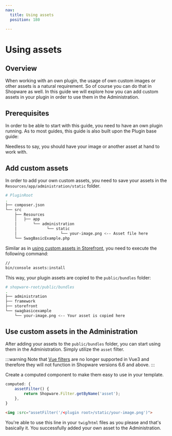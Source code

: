 ```yaml
---
nav:
  title: Using assets
  position: 180

---
```


# Using assets

## Overview

When working with an own plugin, the usage of own custom images or other assets is a natural requirement. So of course you can do that in Shopware as well. In this guide we will explore how you can add custom assets in your plugin in order to use them in the Administration.

## Prerequisites

In order to be able to start with this guide, you need to have an own plugin running. As to most guides, this guide is also built upon the Plugin base guide:

<PageRef page="../../plugin-base-guide" />

Needless to say, you should have your image or another asset at hand to work with.

## Add custom assets

In order to add your own custom assets, you need to save your assets in the `Resources/app/administration/static` folder.

```bash
# PluginRoot
.
├── composer.json
└── src
    ├── Resources
    │   ├── app
    │       └── administration
    │             └── static
    │                   └── your-image.png <-- Asset file here
    └── SwagBasicExample.php
```

Similar as in [using custom assets in Storefront](../../storefront/add-custom-assets.md), you need to execute the following command:

```bash
// 
bin/console assets:install
```

This way, your plugin assets are copied to the `public/bundles` folder:

```bash
# shopware-root/public/bundles
.
├── administration
├── framework
├── storefront
└── swagbasicexample
    └── your-image.png <-- Your asset is copied here
```

## Use custom assets in the Administration

After adding your assets to the `public/bundles` folder, you can start using them in the Administration. Simply utilize the `asset` filter.

:::warning
Note that [Vue filters](https://vuejs.org/v2/guide/filters.html) are no longer supported in Vue3 and therefore they will not function in Shopware versions 6.6 and above.
:::

Create a computed component to make them easy to use in your template.

```javascript
computed: {
    assetFilter() {
        return Shopware.Filter.getByName('asset');
    },
}
```

```html
<img :src="assetFilter('/<plugin root>/static/your-image.png')">
```

You're able to use this line in your `twig`/`html` files as you please and that's basically it. You successfully added your own asset to the Administration.
